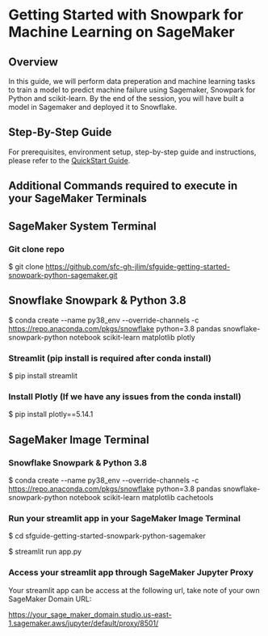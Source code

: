# Getting Started with Snowpark for Machine Learning on SageMaker

## Overview

In this guide, we will perform data preperation and machine learning tasks to train a model to predict machine failure using Sagemaker, Snowpark for Python and scikit-learn. By the end of the session, you will have built a model in Sagemaker and deployed it to Snowflake.

## Step-By-Step Guide

For prerequisites, environment setup, step-by-step guide and instructions, please refer to the [QuickStart Guide](https://quickstarts.snowflake.com/guide/getting_started_with_snowpark_for_machine_learning_on_sagemaker/#0).


## Additional Commands required to execute in your SageMaker Terminals 

## SageMaker System Terminal
### Git clone repo
$ git clone  https://github.com/sfc-gh-jlim/sfguide-getting-started-snowpark-python-sagemaker.git

## Snowflake Snowpark & Python 3.8
$ conda create --name py38_env --override-channels -c https://repo.anaconda.com/pkgs/snowflake python=3.8 pandas snowflake-snowpark-python notebook scikit-learn matplotlib plotly

### Streamlit (pip install is required after conda install)
$ pip install streamlit

### Install Plotly (If we have any issues from the conda install)
$ pip install plotly==5.14.1

## SageMaker Image Terminal
### Snowflake Snowpark & Python 3.8
$ conda create --name py38_env --override-channels -c https://repo.anaconda.com/pkgs/snowflake python=3.8 pandas snowflake-snowpark-python notebook scikit-learn matplotlib cachetools

### Run your streamlit app in your SageMaker Image Terminal
$ cd sfguide-getting-started-snowpark-python-sagemaker

$ streamlit run app.py

### Access your streamlit app through SageMaker Jupyter Proxy
Your streamlit app can be access at the following url, take note of your own SageMaker Domain URL:

https://your_sage_maker_domain.studio.us-east-1.sagemaker.aws/jupyter/default/proxy/8501/
